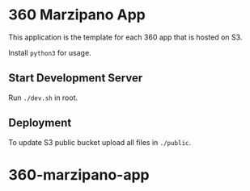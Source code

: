 # 360 Marzipano App

This application is the template for each 360 app that is hosted on S3.

Install `python3` for usage.

## Start Development Server

Run `./dev.sh` in root.

## Deployment

To update S3 public bucket upload all files in `./public`.

# 360-marzipano-app
